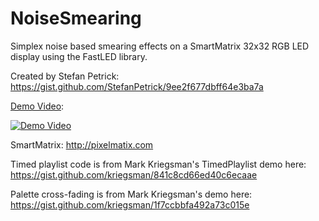 NoiseSmearing
=================

Simplex noise based smearing effects on a SmartMatrix 32x32 RGB LED display using the FastLED library.

Created by Stefan Petrick: https://gist.github.com/StefanPetrick/9ee2f677dbff64e3ba7a

[Demo Video](https://www.youtube.com/watch?v=zN9GT_sFby8):

[![Demo Video](http://img.youtube.com/vi/zN9GT_sFby8/0.jpg)](https://www.youtube.com/watch?v=zN9GT_sFby8)

SmartMatrix: http://pixelmatix.com

Timed playlist code is from Mark Kriegsman's TimedPlaylist demo here: https://gist.github.com/kriegsman/841c8cd66ed40c6ecaae

Palette cross-fading is from Mark Kriegsman's demo here: https://gist.github.com/kriegsman/1f7ccbbfa492a73c015e
